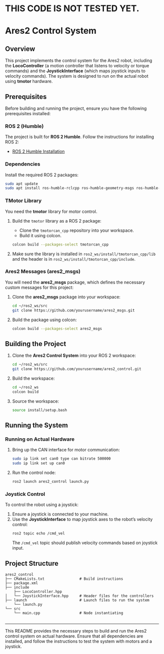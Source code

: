 # THIS CODE IS NOT TESTED YET.
# Ares2 Control System

## Overview

This project implements the control system for the Ares2 robot, including the **LocoController** (a motion controller that listens to velocity or torque commands) and the **JoystickInterface** (which maps joystick inputs to velocity commands). The system is designed to run on the actual robot using **tmotor** hardware.

## Prerequisites

Before building and running the project, ensure you have the following prerequisites installed:

### ROS 2 (Humble)
The project is built for **ROS 2 Humble**. Follow the instructions for installing ROS 2:
- [ROS 2 Humble Installation](https://docs.ros.org/en/humble/Installation.html)

### Dependencies
Install the required ROS 2 packages:
```bash
sudo apt update
sudo apt install ros-humble-rclcpp ros-humble-geometry-msgs ros-humble-sensor-msgs ros-humble-std-msgs
```

### TMotor Library
You need the **tmotor** library for motor control.
1. Build the `tmotor` library as a ROS 2 package:
   - Clone the `tmotorcan_cpp` repository into your workspace.
   - Build it using colcon.
   ```bash
   colcon build --packages-select tmotorcan_cpp
   ```

2. Make sure the library is installed in `ros2_ws/install/tmotorcan_cpp/lib` and the header is in `ros2_ws/install/tmotorcan_cpp/include`.

### Ares2 Messages (ares2_msgs)
You will need the **ares2_msgs** package, which defines the necessary custom messages for this project:
1. Clone the **ares2_msgs** package into your workspace:
   ```bash
   cd ~/ros2_ws/src
   git clone https://github.com/yourusername/ares2_msgs.git
   ```

2. Build the package using colcon:
   ```bash
   colcon build --packages-select ares2_msgs
   ```

## Building the Project

1. Clone the **Ares2 Control System** into your ROS 2 workspace:
   ```bash
   cd ~/ros2_ws/src
   git clone https://github.com/yourusername/ares2_control.git
   ```

2. Build the workspace:
   ```bash
   cd ~/ros2_ws
   colcon build
   ```

3. Source the workspace:
   ```bash
   source install/setup.bash
   ```

## Running the System

### Running on Actual Hardware

1. Bring up the CAN interface for motor communication:
   ```bash
   sudo ip link set can0 type can bitrate 500000
   sudo ip link set up can0
   ```

2. Run the control node:
   ```bash
   ros2 launch ares2_control launch.py
   ```

### Joystick Control

To control the robot using a joystick:
1. Ensure a joystick is connected to your machine.
2. Use the **JoystickInterface** to map joystick axes to the robot’s velocity control:
   ```bash
   ros2 topic echo /cmd_vel
   ```
   The `/cmd_vel` topic should publish velocity commands based on joystick input.

## Project Structure

```
ares2_control
├── CMakeLists.txt                # Build instructions     
├── package.xml
├── include
    ├── LocoController.hpp
│   └── JoystickInterface.hpp     # Header files for the controllers
├── launch                        # Launch files to run the system
    └── launch.py
└── src
    └── main.cpp                  # Node instantiating
                                 
```

---

This README provides the necessary steps to build and run the Ares2 control system on actual hardware. Ensure that all dependencies are installed, and follow the instructions to test the system with motors and a joystick.